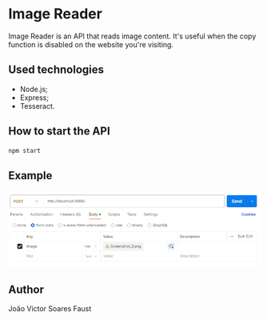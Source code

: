 # Image Reader

Image Reader is an API that reads image content. It's useful when the copy function is disabled on the website you're visiting.

## Used technologies

- Node.js;
- Express;
- Tesseract.

## How to start the API

```bash
npm start
```

## Example

![Api Call Example](./assets/api-call-example.png)

## Author

João Victor Soares Faust
